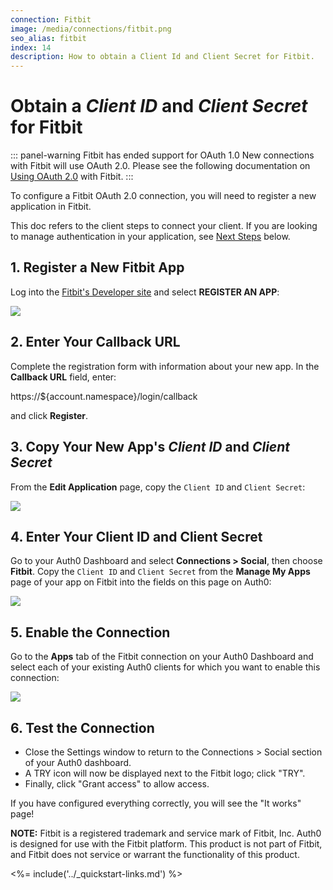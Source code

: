 ```yaml
---
connection: Fitbit
image: /media/connections/fitbit.png
seo_alias: fitbit
index: 14
description: How to obtain a Client Id and Client Secret for Fitbit.
---
```


# Obtain a *Client ID* and *Client Secret* for Fitbit

::: panel-warning Fitbit has ended support for OAuth 1.0
New connections with Fitbit will use OAuth 2.0. Please see the following documentation on [Using OAuth 2.0](https://dev.fitbit.com/docs/oauth2/) with Fitbit.
:::

To configure a Fitbit OAuth 2.0 connection, you will need to register a new application in Fitbit.

This doc refers to the client steps to connect your client. If you are looking to manage authentication in your application, see [Next Steps](#next-steps) below.

## 1. Register a New Fitbit App

Log into the [Fitbit's Developer site](https://dev.fitbit.com) and select **REGISTER AN APP**:

![](/media/articles/connections/social/fitbit/fitbit-register-oauth2.png)

## 2. Enter Your Callback URL

Complete the registration form with information about your new app. In the **Callback URL** field, enter:

  https://${account.namespace}/login/callback

and click **Register**.

## 3. Copy Your New App's *Client ID* and *Client Secret*

From the **Edit Application** page, copy the `Client ID` and `Client Secret`:

![](/media/articles/connections/social/fitbit/fitbit-manage-oauth2.png)

## 4. Enter Your Client ID and Client Secret

Go to your Auth0 Dashboard and select **Connections > Social**, then choose **Fitbit**. Copy the `Client ID` and `Client Secret` from the **Manage My Apps** page of your app on Fitbit into the fields on this page on Auth0:

![](/media/articles/connections/social/fitbit/fitbit-auth0-dashboard.png)

## 5. Enable the Connection

Go to the **Apps** tab of the Fitbit connection on your Auth0 Dashboard and select each of your existing Auth0 clients for which you want to enable this connection:

![](/media/articles/connections/social/fitbit/fitbit-apps.png)

## 6. Test the Connection

 - Close the Settings window to return to the Connections > Social section of your Auth0 dashboard.
 - A TRY icon will now be displayed next to the Fitbit logo; click "TRY".
 - Finally, click "Grant access" to allow access.

If you have configured everything correctly, you will see the "It works" page!

**NOTE:** Fitbit is a registered trademark and service mark of Fitbit, Inc. Auth0 is designed for use with the Fitbit platform. This product is not part of Fitbit, and Fitbit does not service or warrant the functionality of this product.

<%= include('../_quickstart-links.md') %>

